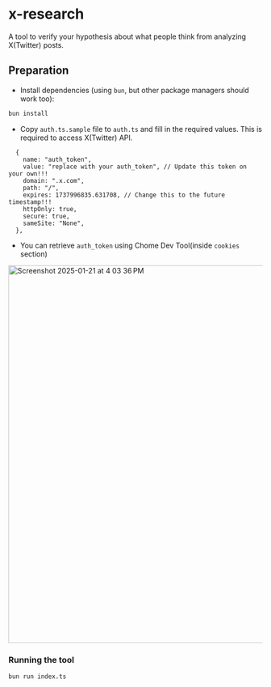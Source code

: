 # x-research

A tool to verify your hypothesis about what people think from analyzing X(Twitter) posts.


## Preparation

- Install dependencies (using `bun`, but other package managers should work too):

```bash
bun install
```

- Copy `auth.ts.sample` file to `auth.ts` and fill in the required values. This is required to access X(Twitter) API.

```
  {
    name: "auth_token",
    value: "replace with your auth_token", // Update this token on your own!!!
    domain: ".x.com",
    path: "/",
    expires: 1737996835.631708, // Change this to the future timestamp!!!
    httpOnly: true,
    secure: true,
    sameSite: "None",
  },
```

- You can retrieve `auth_token` using Chome Dev Tool(inside `cookies` section)
<img width="747" alt="Screenshot 2025-01-21 at 4 03 36 PM" src="https://github.com/user-attachments/assets/e6cd97db-3480-4a80-afd8-ea029d9984df" />



### Running the tool

```bash
bun run index.ts
```

